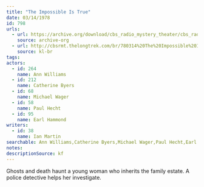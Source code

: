 ```yaml
---
title: "The Impossible Is True"
date: 03/14/1978
id: 798
urls: 
  - url: https://archive.org/download/cbs_radio_mystery_theater/cbs_radio_mystery_theater-0751-0800.zip/cbs_radio_mystery_theater-0751-0800%2Fcbsrmt_0798_the_impossible_is_true.mp3
    source: archive-org
  - url: http://cbsrmt.thelongtrek.com/br/780314%20The%20Impossible%20Is%20True-WBBM.mp3
    source: kl-br
tags: 
actors:  
  - id: 264
    name: Ann Williams  
  - id: 212
    name: Catherine Byers  
  - id: 68
    name: Michael Wager  
  - id: 58
    name: Paul Hecht  
  - id: 95
    name: Earl Hammond
writers:  
  - id: 38
    name: Ian Martin
searchable: Ann Williams,Catherine Byers,Michael Wager,Paul Hecht,Earl Hammond Ian Martin
notes: 
descriptionSource: kf
---
```

Ghosts and death haunt a young woman who inherits the family estate. A police detective helps her investigate.
